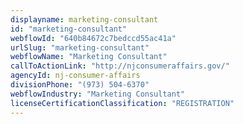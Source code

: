 ```yaml
---
displayname: marketing-consultant
id: "marketing-consultant"
webflowId: "640b84672c7bedccd55ac41a"
urlSlug: "marketing-consultant"
webflowName: "Marketing Consultant"
callToActionLink: "http://njconsumeraffairs.gov/"
agencyId: nj-consumer-affairs
divisionPhone: "(973) 504-6370"
webflowIndustry: "Marketing Consultant"
licenseCertificationClassification: "REGISTRATION"
---
```

